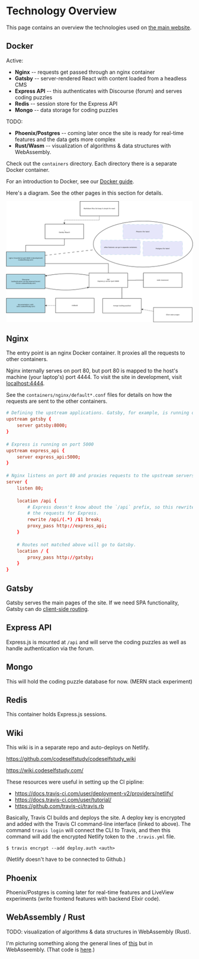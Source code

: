 # Technology Overview

This page contains an overview the technologies used on [the main website](https://codeselfstudy.com/).

## Docker

Active:

- **Nginx** -- requests get passed through an nginx container
- **Gatsby** -- server-rendered React with content loaded from a headless CMS
- **Express API** -- this authenticates with Discourse (forum) and serves coding puzzles
- **Redis** -- session store for the Express API
- **Mongo** -- data storage for coding puzzles

TODO:

- **Phoenix/Postgres** -- coming later once the site is ready for real-time features and the data gets more complex
- **Rust/Wasm** -- visualization of algorithms & data structures with WebAssembly.

Check out the `containers` directory. Each directory there is a separate Docker container.

For an introduction to Docker, see our [Docker guide](/guides/docker.md).

Here's a diagram. See the other pages in this section for details.

![Overview](../images/servers.png)

## Nginx

The entry point is an nginx Docker container. It proxies all the requests to other containers.

Nginx internally serves on port 80, but port 80 is mapped to the host's machine (your laptop's) port 4444. To visit the site in development, visit [localhost:4444](http://localhost:4444/).

See the `containers/nginx/default*.conf` files for details on how the requests are sent to the other containers.

```conf
# Defining the upstream applications. Gatsby, for example, is running on port 8000 in development.
upstream gatsby {
    server gatsby:8000;
}

# Express is running on port 5000
upstream express_api {
    server express_api:5000;
}

# Nginx listens on port 80 and proxies requests to the upstream servers.
server {
    listen 80;

    location /api {
        # Express doesn't know about the `/api` prefix, so this rewrites
        # the requests for Express.
        rewrite /api/(.*) /$1 break;
        proxy_pass http://express_api;
    }

    # Routes not matched above will go to Gatsby.
    location / {
        proxy_pass http://gatsby;
    }
}
```

## Gatsby

Gatsby serves the main pages of the site. If we need SPA functionality, Gatsby can do [client-side routing](https://www.gatsbyjs.org/docs/client-only-routes-and-user-authentication/).


## Express API

Express.js is mounted at `/api` and will serve the coding puzzles as well as handle authentication via the forum.

## Mongo

This will hold the coding puzzle database for now. (MERN stack experiment)

## Redis

This container holds Express.js sessions.

## Wiki

This wiki is in a separate repo and auto-deploys on Netlify.

https://github.com/codeselfstudy/codeselfstudy_wiki

https://wiki.codeselfstudy.com/

These resources were useful in setting up the CI pipline:

- https://docs.travis-ci.com/user/deployment-v2/providers/netlify/
- https://docs.travis-ci.com/user/tutorial/
- https://github.com/travis-ci/travis.rb

Basically, Travis CI builds and deploys the site. A deploy key is encrypted and added with the Travis CI command-line interface (linked to above). The command `travis login` will connect the CLI to Travis, and then this command will add the encrypted Netlify token to the `.travis.yml` file.

```text
$ travis encrypt --add deploy.auth <auth>
```

(Netlify doesn't have to be connected to Github.)

## Phoenix

Phoenix/Postgres is coming later for real-time features and LiveView experiments (write frontend features with backend Elixir code).

## WebAssembly / Rust

TODO: visualization of algorithms & data structures in WebAssembly (Rust).

I'm picturing something along the general lines of [this](https://www.cs.usfca.edu/~galles/visualization/Dijkstra.html) but in WebAsseembly. (That code is [here](https://www.cs.usfca.edu/~galles/visualization/source.html).)

